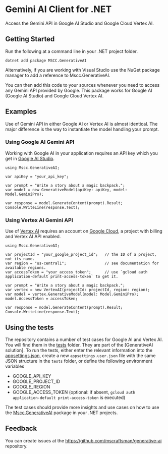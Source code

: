 # Gemini AI Client for .NET

Access the Gemini API in Google AI Studio and Google Cloud Vertex AI.

## Getting Started

Run the following at a command line in your .NET project folder.

```
dotnet add package MSCC.GenerativeAI
```

Alternatively, if you are working with Visual Studio use the NuGet package manager to add a reference to Mscc.GenerativeAI.

You can then add this code to your sources whenever you need to access any Gemini API provided by Google. This package works for Google AI (Google AI Studio) and Google Cloud Vertex AI.

## Examples

Use of Gemini API in either Google AI or Vertex AI is almost identical. The major difference is the way to instantiate the model handling your prompt.

### Using Google AI Gemini API

Working with Google AI in your application requires an API key which you get in [Google AI Studio](https://aistudio.google.com/app/apikey).

```
using Mscc.GenerativeAI;

var apiKey = "your_api_key";

var prompt = "Write a story about a magic backpack.";
var model = new GenerativeModel(apiKey: apiKey, model: Model.GeminiPro);

var response = model.GenerateContent(prompt).Result;
Console.WriteLine(response.Text);
```

### Using Vertex AI Gemini API

Use of [Vertex AI](https://console.cloud.google.com/vertex-ai) requires an account on [Google Cloud](https://console.cloud.google.com/), a project with billing and Vertex AI API enabled.

```
using Mscc.GenerativeAI;

var projectId = "your_google_project_id";	// the ID of a project, not its name.
var region = "us-central1";					// see documentation for available regions.
var accessToken = "your_access_token";      // use `gcloud auth application-default print-access-token` to get it.

var prompt = "Write a story about a magic backpack.";
var vertex = new VertexAI(projectId: projectId, region: region);
var model = vertex.GenerativeModel(model: Model.GeminiPro);
model.AccessToken = accessToken;

var response = model.GenerateContent(prompt).Result;
Console.WriteLine(response.Text);
```

## Using the tests

The repository contains a number of test cases for Google AI and Vertex AI. You will find them in the [tests](./tests/) folder. They are part of the [GenerativeAI solution].
To run the tests, either enter the relevant information into the [appsettings.json](./tests/appsettings.json), create a new `appsettings.user.json` file with the same JSON structure in the `tests` folder, or define the following environment variables

- GOOGLE_API_KEY
- GOOGLE_PROJECT_ID
- GOOGLE_REGION
- GOOGLE_ACCESS_TOKEN (optional: if absent, `gcloud auth application-default print-access-token` is executed)

The test cases should provide more insights and use cases on how to use the [Mscc.GenerativeAI](https://github.com/mscraftsman/generative-ai) package in your .NET projects.

## Feedback

You can create issues at the https://github.com/mscraftsman/generative-ai repository.
